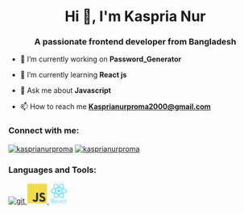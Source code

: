 <h1 align="center">Hi 👋, I'm Kaspria Nur</h1>
<h3 align="center">A passionate frontend developer from Bangladesh</h3>

- 🔭 I’m currently working on **Password_Generator**

- 🌱 I’m currently learning **React js**

- 💬 Ask me about **Javascript**

- 📫 How to reach me **Kasprianurproma2000@gmail.com**

<h3 align="left">Connect with me:</h3>
<p align="left">
<a href="https://fb.com/kasprianurproma" target="blank"><img align="center" src="https://raw.githubusercontent.com/rahuldkjain/github-profile-readme-generator/master/src/images/icons/Social/facebook.svg" alt="kasprianurproma" height="30" width="40" /></a>
<a href="https://instagram.com/kasprianurproma" target="blank"><img align="center" src="https://raw.githubusercontent.com/rahuldkjain/github-profile-readme-generator/master/src/images/icons/Social/instagram.svg" alt="kasprianurproma" height="30" width="40" /></a>
</p>

<h3 align="left">Languages and Tools:</h3>
<p align="left"> <a href="https://git-scm.com/" target="_blank" rel="noreferrer"> <img src="https://www.vectorlogo.zone/logos/git-scm/git-scm-icon.svg" alt="git" width="40" height="40"/> </a> <a href="https://developer.mozilla.org/en-US/docs/Web/JavaScript" target="_blank" rel="noreferrer"> <img src="https://raw.githubusercontent.com/devicons/devicon/master/icons/javascript/javascript-original.svg" alt="javascript" width="40" height="40"/> </a> <a href="https://reactjs.org/" target="_blank" rel="noreferrer"> <img src="https://raw.githubusercontent.com/devicons/devicon/master/icons/react/react-original-wordmark.svg" alt="react" width="40" height="40"/> </a> </
